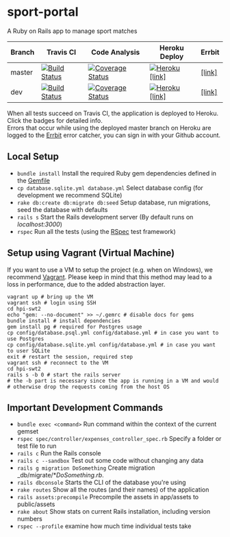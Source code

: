 # sport-portal

A Ruby on Rails app to manage sport matches

Branch | Travis CI  | Code Analysis | Heroku Deploy | Errbit
------ | ---------- | ------------- | ------------- | ------
master  |[![Build Status](https://travis-ci.org/hpi-swt2/sport-portal.svg?branch=master)](https://travis-ci.org/hpi-swt2/sport-portal) | [![Coverage Status](https://coveralls.io/repos/github/hpi-swt2/sport-portal/badge.svg?branch=master)](https://coveralls.io/github/hpi-swt2/sport-portal?branch=master) | [![Heroku](https://heroku-badge.herokuapp.com/?app=sport-portal)](http://sport-portal.herokuapp.com/) [[link]](http://sport-portal.herokuapp.com/) | [[link]](http://swt2-errbit-2017.herokuapp.com/) |
dev  |[![Build Status](https://travis-ci.org/hpi-swt2/sport-portal.svg?branch=dev)](https://travis-ci.org/hpi-swt2/sport-portal) | [![Coverage Status](https://coveralls.io/repos/github/hpi-swt2/sport-portal/badge.svg?branch=dev)](https://coveralls.io/github/hpi-swt2/sport-portal?branch=dev) | [![Heroku](https://heroku-badge.herokuapp.com/?app=sport-portal)](http://sport-portal.herokuapp.com/) [[link]](http://sport-portal.herokuapp.com/) | [[link]](http://swt2-errbit-2017.herokuapp.com/) |

When all tests succeed on Travis CI, the application is deployed to Heroku. Click the badges for detailed info. <br>
Errors that occur while using the deployed master branch on Heroku are logged to the [Errbit](http://swt2-errbit-2017.herokuapp.com/) error catcher, you can sign in with your Github account.

## Local Setup

* `bundle install` Install the required Ruby gem dependencies defined in the [Gemfile](https://github.com/hpi-swt2/workshop-portal/blob/production/Gemfile)
* `cp database.sqlite.yml database.yml` Select database config (for development we recommend SQLite) 
* `rake db:create db:migrate db:seed` Setup database, run migrations, seed the database with defaults
* `rails s` Start the Rails development server (By default runs on _localhost:3000_)
* `rspec` Run all the tests (using the [RSpec](http://rspec.info/) test framework)

## Setup using Vagrant (Virtual Machine)

If you want to use a VM to setup the project (e.g. when on Windows), we recommend [Vagrant](https://www.vagrantup.com/).
Please keep in mind that this method may lead to a loss in performance, due to the added abstraction layer.

```
vagrant up # bring up the VM
vagrant ssh # login using SSH
cd hpi-swt2
echo "gem: --no-document" >> ~/.gemrc # disable docs for gems
bundle install # install dependencies
gem install pg # required for Postgres usage
cp config/database.psql.yml config/database.yml # in case you want to use Postgres
cp config/database.sqlite.yml config/database.yml # in case you want to user SQLite
exit # restart the session, required step
vagrant ssh # reconnect to the VM
cd hpi-swt2
rails s -b 0 # start the rails server
# the -b part is necessary since the app is running in a VM and would
# otherwise drop the requests coming from the host OS
```

## Important Development Commands
* `bundle exec <command>` Run command within the context of the current gemset
* `rspec spec/controller/expenses_controller_spec.rb` Specify a folder or test file to run
* `rails c` Run the Rails console
* `rails c --sandbox` Test out some code without changing any data
* `rails g migration DoSomething` Create migration _db/migrate/*_DoSomething.rb_.
* `rails dbconsole` Starts the CLI of the database you're using
* `rake routes` Show all the routes (and their names) of the application
* `rails assets:precompile` Precompile the assets in app/assets to public/assets
* `rake about` Show stats on current Rails installation, including version numbers
* `rspec --profile` examine how much time individual tests take
